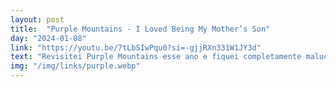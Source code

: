 ```yaml
---
layout: post
title:  "Purple Mountains - I Loved Being My Mother’s Son"
day: "2024-01-08"
link: "https://youtu.be/7tLbSIwPqu0?si=-gjjRXn331W1JY3d"
text: "Revisitei Purple Mountains esse ano e fiquei completamente maluco"
img: "/img/links/purple.webp"
---
```

